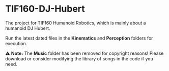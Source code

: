 # TIF160-DJ-Hubert

The project for TIF160 Humanoid Robotics, which is mainly about a humanoid DJ Hubert.  

Run the latest dated files in the **Kinematics** and **Perception** folders for execution.  

⚠️ **Note:** The **Music** folder has been removed for copyright reasons! Please download or consider modifying the library of songs in the code if you need.
